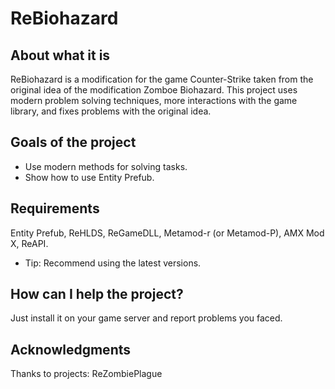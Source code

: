 # ReBiohazard

## About what it is
ReBiohazard is a modification for the game Counter-Strike taken from the original idea of ​​the modification Zomboe Biohazard. This project uses modern problem solving techniques, more interactions with the game library, and fixes problems with the original idea.

## Goals of the project
* Use modern methods for solving tasks.
* Show how to use Entity Prefub.

## Requirements
Entity Prefub, ReHLDS, ReGameDLL, Metamod-r (or Metamod-P), AMX Mod X, ReAPI.
* Tip: Recommend using the latest versions.

## How can I help the project?
Just install it on your game server and report problems you faced.

## Acknowledgments
Thanks to projects: ReZombiePlague<br/>
